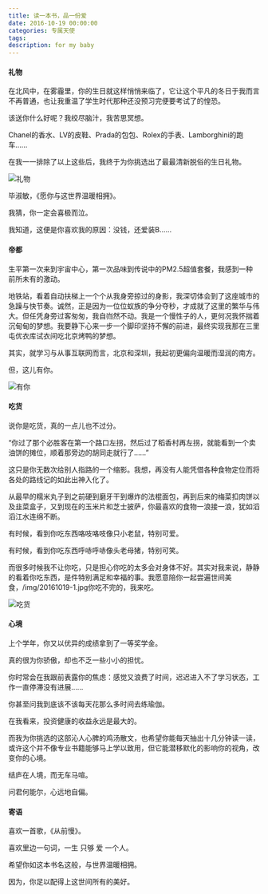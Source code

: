 ```yaml
---
title: 读一本书，品一份爱
date: 2016-10-19 00:00:00
categories: 专属天使
tags: 
description: for my baby
---
```



#### 礼物
在北风中，在雾霾里，你的生日就这样悄悄来临了，它让这个平凡的冬日于我而言不再普通，也让我重温了学生时代那种还没预习完便要考试了的惶恐。

该送你什么好呢？我绞尽脑汁，我苦思冥想。

Chanel的香水、LV的皮鞋、Prada的包包、Rolex的手表、Lamborghini的跑车……

在我一一排除了以上这些后，我终于为你挑选出了最最清新脱俗的生日礼物。

![礼物](/img/20161019-1.jpg)

毕淑敏，《愿你与这世界温暖相拥》。

我猜，你一定会喜极而泣。

我知道，这便是你喜欢我的原因：没钱，还爱装B……

#### 帝都
生平第一次来到宇宙中心，第一次品味到传说中的PM2.5超值套餐，我感到一种前所未有的激动。

地铁站，看着自动扶梯上一个个从我身旁掠过的身影，我深切体会到了这座城市的急躁与快节奏。诚然，正是因为一位位蚁族的争分夺秒，才成就了这里的繁华与伟大。但任凭身旁过客匆匆，我自岿然不动。我是一个慢性子的人，更何况我怀揣着沉甸甸的梦想。我要静下心来一步一个脚印坚持不懈的前进，最终实现我那在三里屯优衣库试衣间吃北京烤鸭的梦想。

其实，就学习与从事互联网而言，北京和深圳，我起初更偏向温暖而湿润的南方。

但，这儿有你。

![有你](/img/20161019-2.jpg)

#### 吃货
说你是吃货，真的一点儿也不过分。

“你过了那个必胜客在第一个路口左拐，然后过了稻香村再左拐，就能看到一个卖油饼的摊位，顺着那旁边的胡同走就行了……”

这只是你无数次给别人指路的一个缩影。我想，再没有人能凭借各种食物定位而将各处的路线记的如此出神入化了。

从最早的糯米丸子到之前硬到磨牙干到爆炸的法棍面包，再到后来的梅菜扣肉饼以及韭菜盒子，又到现在的玉米片和芝士披萨，你最喜欢的食物一浪接一浪，犹如滔滔江水连绵不断。

有时候，看到你吃东西咯吱咯吱像只小老鼠，特别可爱。

有时候，看到你吃东西呼哧呼哧像头老母猪，特别可笑。

而很多时候我不让你吃，只是担心你吃的太多会对身体不好。其实对我来说，静静的看着你吃东西，是件特别满足和幸福的事。我愿意陪你一起尝遍世间美食，/img/20161019-1.jpg你吃不完的，我来吃。

![吃货](/img/20161019-3.jpg)


#### 心境
上个学年，你又以优异的成绩拿到了一等奖学金。

真的很为你骄傲，却也不乏一些小小的担忧。

你时常会在我跟前表露你的焦虑：感觉又浪费了时间，迟迟进入不了学习状态，工作一直停滞没有进展……

你甚至问我到底该不该每天花那么多时间去练瑜伽。

在我看来，投资健康的收益永远是最大的。

而我为你挑选的这部沁人心脾的鸡汤散文，也希望你能每天抽出十几分钟读一读，或许这个并不像专业书籍能够马上学以致用，但它能潜移默化的影响你的视角，改变你的心境。

结庐在人境，而无车马喧。

问君何能尔，心远地自偏。


#### 寄语
喜欢一首歌，《从前慢》。

喜欢里边一句词，一生 只够 爱 一个人。

希望你如这本书名这般，与世界温暖相拥。

因为，你足以配得上这世间所有的美好。
